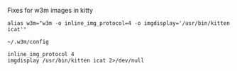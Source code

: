 Fixes for w3m images in kitty

```
alias w3m="w3m -o inline_img_protocol=4 -o imgdisplay='/usr/bin/kitten icat'" 
```

`~/.w3m/config` 
```
inline_img_protocol 4
imgdisplay /usr/bin/kitten icat 2>/dev/null
```

